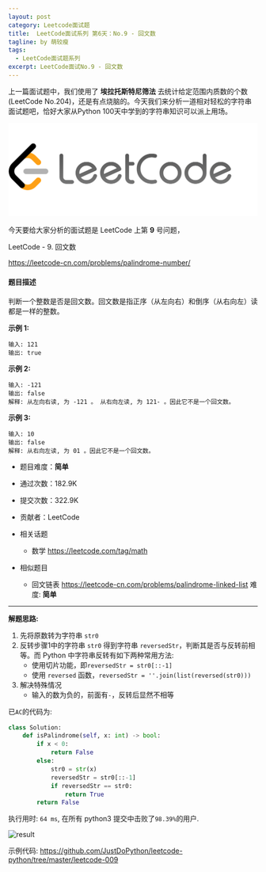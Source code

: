 ```yaml
---
layout: post
category: Leetcode面试题
title:  LeetCode面试系列 第6天：No.9 - 回文数
tagline: by 萌较瘦
tags: 
  - LeetCode面试题系列
excerpt: LeetCode面试No.9 - 回文数
---
```


上一篇面试题中，我们使用了 **埃拉托斯特尼筛法** 去统计给定范围内质数的个数(LeetCode No.204)，还是有点烧脑的。今天我们来分析一道相对轻松的字符串面试题吧，恰好大家从Python 100天中学到的字符串知识可以派上用场。

![大白技术控Geekplayers](/images/blog/LeetCode.png)

今天要给大家分析的面试题是 LeetCode 上第 **9** 号问题，

LeetCode - 9. 回文数

<https://leetcode-cn.com/problems/palindrome-number/>

#### 题目描述

判断一个整数是否是回文数。回文数是指正序（从左向右）和倒序（从右向左）读都是一样的整数。

**示例 1:**

```
输入: 121
输出: true
```

**示例 2:**

```
输入: -121
输出: false
解释: 从左向右读, 为 -121 。 从右向左读, 为 121- 。因此它不是一个回文数。
```

**示例 3:**

```
输入: 10
输出: false
解释: 从右向左读, 为 01 。因此它不是一个回文数。
```

- 题目难度：**简单**
- 通过次数：182.9K
- 提交次数：322.9K
- 贡献者：LeetCode

- 相关话题
  - 数学
    <https://leetcode.com/tag/math>

- 相似题目
  - 回文链表
    <https://leetcode-cn.com/problems/palindrome-linked-list>  难度: **简单**

------



**解题思路:**

1. 先将原数转为字符串 `str0`
2. 反转步骤1中的字符串 `str0` 得到字符串 `reversedStr`，判断其是否与反转前相等。而 Python 中字符串反转有如下两种常用方法:
   - 使用切片功能，即`reversedStr = str0[::-1]`
   - 使用 `reversed` 函数，`reversedStr = ''.join(list(reversed(str0)))`
3. 解决特殊情况
   - 输入的数为负的，前面有`-`，反转后显然不相等

已`AC`的代码为:

```python
class Solution:
    def isPalindrome(self, x: int) -> bool:
        if x < 0:
            return False
        else:
            str0 = str(x)
            reversedStr = str0[::-1]
            if reversedStr == str0:
                return True
        return False        
```

执行用时: `64 ms`, 在所有 python3 提交中击败了`98.39%`的用户.

![result](http://www.justdopython.com/assets/images/2019/python/leetcode009-sol.png)

示例代码: <https://github.com/JustDoPython/leetcode-python/tree/master/leetcode-009>

